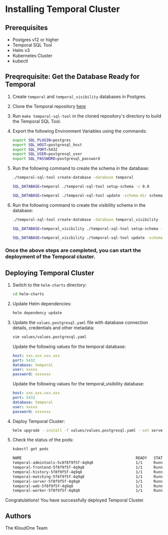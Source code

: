 # Installing Temporal Cluster

## Prerequisites
- Postgres v12 or higher
- Temporal SQL Tool
- Helm v3
- Kubernetes Cluster
- kubectl

## Preqrequisite: Get the Database Ready for Temporal
1. Create `temporal` and `temporal_visibility` databases in Postgres.

2. Clone the Temporal repository [here](https://github.com/authnull0/temporal)

3. Run `make temporal-sql-tool` in the cloned repository's directory to build the Temporal SQL Tool.

4. Export the following Environment Variables using the commands:
    ```bash 
    export SQL_PLUGIN=postgres
    export SQL_HOST=postgresql_host
    export SQL_PORT=5432
    export SQL_USER=postgresql_user
    export SQL_PASSWORD=postgresql_password
    ```
5. Run the following command to create the schema in the database:
    ```bash
    ./temporal-sql-tool create-database -database temporal
    ```
    ```bash
    SQL_DATABASE=temporal ./temporal-sql-tool setup-schema -v 0.0
    ```
    ```bash
    SQL_DATABASE=temporal ./temporal-sql-tool update -schema-dir schema/postgresql/v96/temporal/versioned
    ```

6. Run the following command to create the visibility schema in the database:
    ```bash
    ./temporal-sql-tool create-database -database temporal_visibility
    ```
    ```bash
    SQL_DATABASE=temporal_visibility ./temporal-sql-tool setup-schema -v 0.0
    ```
    ```bash
    SQL_DATABASE=temporal_visibility ./temporal-sql-tool update -schema-dir schema/postgresql/v96/visibility/versioned
    ```

### Once the above steps are completed, you can start the deployment of the Temporal cluster.

## Deploying Temporal Cluster

1. Switch to the `helm-charts` directory:
    ```bash
    cd helm-charts
    ```
2. Update Helm dependencies:
    ```bash
    helm dependency update
    ```
3. Update the `values.postgresql.yaml` file with database connection details, credentials and other metadata:
    ```bash
    vim values/values.postgresql.yaml
    ```
    Update the following values for the temporal database:
    ```yaml
    host: xxx.xxx.xxx.xxx
    port: 5432
    database: temporal
    user: xxxxx
    password: xxxxxxx
    ```
    Update the following values for the temporal_visibility database:

    ```yaml
    host: xxx.xxx.xxx.xxx
    port: 5432
    database: temporal
    user: xxxxx
    password: xxxxxxx
    ```


4. Deploy Temporal Cluster:
    ```bash
    helm upgrade --install -f values/values.postgresql.yaml --set server.replicaCount=1 --set cassandra.enabled=false --set prometheus.enabled=false --set grafana.enabled=false --set elasticsearch.enabled=false temporal . --timeout 15m
    ```

5. Check the status of the pods:
    ```bash
    kubectl get pods
    ```
    ```bash
    NAME                                                   READY   STATUS    RESTARTS   AGE
    temporal-admintools-5c8f8f9f5f-4q9q8                   1/1     Running   0          2m
    temporal-frontend-5f8f9f5f-4q9q8                       1/1     Running   0          2m
    temporal-history-5f8f9f5f-4q9q8                        1/1     Running   0          2m
    temporal-matching-5f8f9f5f-4q9q8                       1/1     Running   0          2m
    temporal-server-5f8f9f5f-4q9q8                         1/1     Running   0          2m
    temporal-web-5f8f9f5f-4q9q8                            1/1     Running   0          2m
    temporal-worker-5f8f9f5f-4q9q8                         1/1     Running   0          2m
    ```

  Congratulations! You have successfully deployed Temporal Cluster.

  ## Authors
  The KloudOne Team
